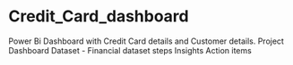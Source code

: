# Credit_Card_dashboard
Power Bi Dashboard with Credit Card details and Customer details.
Project Dashboard
Dataset - Financial dataset
steps
Insights
Action items
